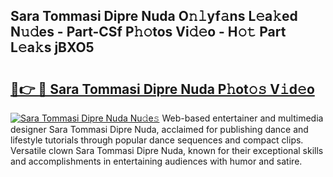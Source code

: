 ## Sara Tommasi Dipre Nuda O𝚗𝚕yf𝚊ns L𝚎a𝚔ed N𝚞𝚍es - Part-CSf P𝚑𝚘tos Vi𝚍𝚎o - H𝚘𝚝 Part L𝚎a𝚔s jBXO5

# <h2><a href="http://kfc4ig5.oniu.top/?m=Sara+Tommasi+Dipre+Nuda">🔗👉 🔴 Sara Tommasi Dipre Nuda P𝚑ot𝚘𝚜 V𝚒d𝚎o</a></h2>

[![Sara Tommasi Dipre Nuda Nu𝚍e𝚜](https://i.imgur.com/0qMVB7G.gif)](http://kfc4ig5.oniu.top/?m=Sara+Tommasi+Dipre+Nuda)
Web-based entertainer and multimedia designer Sara Tommasi Dipre Nuda, acclaimed for publishing dance and lifestyle tutorials through popular dance sequences and compact clips. Versatile clown Sara Tommasi Dipre Nuda, known for their exceptional skills and accomplishments in entertaining audiences with humor and satire.  
